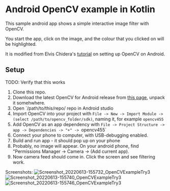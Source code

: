 # Android OpenCV example in Kotlin

This sample android app shows a simple interactive image filter with OpenCV.  

You start the app, click on the image, and the colour that you clicked on will be highlighted.

It is modified from Elvis Chidera's [tutorial](https://medium.com/android-news/a-beginners-guide-to-setting-up-opencv-android-library-on-android-studio-19794e220f3c) on setting up OpenCV on Android.


## Setup

TODO: Verify that this works

1) Clone this repo.
2) Download the latest OpenCV for Android release from [this page]([url](https://opencv.org/releases/)), unpack it somehwhere.
3) Open `/path/to/this/repo/ repo in Android studio
4) Import OpenCV into your project with `File -> New -> Import Module -> (select /path/to/opencv_folder/sdk)`, naming it, for example `opencv455`
5) Add OpenCV as an app dependency with `File -> Project Structure -> app -> Dependencies -> "+" -> `opencv455`
6) Connect your phone to computer, with USB-debugging enabled. 
7) Build and run app - it should pop up on your phone
8) Probably, no image will appear.  On your android phone, find "Permissions Manager -> Camera -> (Add current app).
9) Now camera feed should come in.  Click the screen and see filtering work.

Screenshots: 
![Screenshot_20220613-155732_OpenCVExampleTry3](https://user-images.githubusercontent.com/1148799/173461136-45405b69-e731-4243-858d-230bdbc802ed.jpg)
![Screenshot_20220613-155740_OpenCVExampleTry3](https://user-images.githubusercontent.com/1148799/173461234-b9b9d6e6-77c6-429d-9491-a619d8216ff3.jpg)
![Screenshot_20220613-155746_OpenCVExampleTry3](https://user-images.githubusercontent.com/1148799/173461239-083408cb-0b1a-4728-9150-36bdd6563177.jpg)
